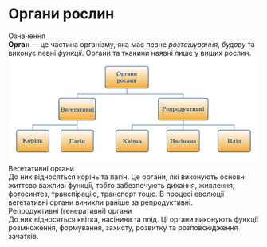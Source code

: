 # Органи рослин
<div class="eoz-wrap">
<span class="eoz">Означення</span>
<div class="eoz-text">
<b>Орган</b> — це частина органiзму, яка має певне <i>розташування</i>, 
<i>будову</i> та виконує певнi <i>функцiі</i>. Органи та тканини наявнi лише у вищих рослин.
</div>
</div>

<img src="organy.png" alt="Органи рослин"/>

<div class="ebio-wrap">
<span class="ebio">Вегетативнi органи</span>
<div class="ebio-text">
До них вiдносяться корiнь та пагiн. Це органи, якi виконують основнi життєво важливi функцiї, тобто забезпечують дихання, живлення, фотосинтез, транспiрацiю, транспорт тощо. В процесi еволюцiї вегетативнi органи виникли ранiше за репродуктивнi.
</div>
</div>


<div class="ebio-wrap">
<span class="ebio">Репродуктивнi (генеративнi) органи</span>
<div class="ebio-text">
До них вiдносяться квiтка, насiнина та плiд. Цi органи виконують функцiї розмноження, формування, захисту, розвитку та розповсюдження зачаткiв.
</div>
</div>